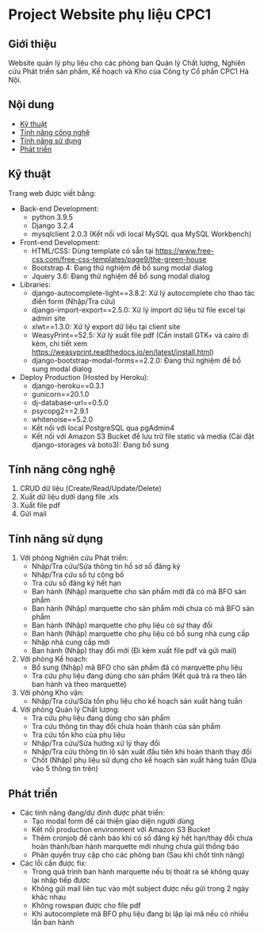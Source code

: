 # Project Website phụ liệu CPC1

## Giới thiệu
Website quản lý phụ liệu cho các phòng ban Quản lý Chất lượng, Nghiên cứu Phát triển sản phẩm, Kế hoạch và Kho của Công ty Cổ phần CPC1 Hà Nội.

## Nội dung
* [Kỹ thuật](#kythuat)
* [Tính năng công nghệ](#congnghe)
* [Tính năng sử dụng](#sudung)
* [Phát triển](#phattrien)

<a name="kythuat"/></a>
## Kỹ thuật
Trang web được viết bằng:
* Back-end Development:
  * python 3.9.5
  * Django 3.2.4
  * mysqlclient 2.0.3 (Kết nối với local MySQL qua MySQL Workbench)  
* Front-end Development:
  * HTML/CSS: Dùng template có sẵn tại https://www.free-css.com/free-css-templates/page9/the-green-house
  * Bootstrap 4: Đang thử nghiệm để bổ sung modal dialog
  * Jquery 3.6: Đang thử nghiệm để bổ sung modal dialog
* Libraries:
  * django-autocomplete-light==3.8.2: Xử lý autocomplete cho thao tác điền form (Nhập/Tra cứu)
  * django-import-export==2.5.0: Xử lý import dữ liệu từ file excel tại admin site
  * xlwt==1.3.0: Xử lý export dữ liệu tại client site
  * WeasyPrint==52.5: Xử lý xuất file pdf (Cần install GTK+ và cairo đi kèm, chi tiết xem https://weasyprint.readthedocs.io/en/latest/install.html)
  * django-bootstrap-modal-forms==2.2.0: Đang thử nghiệm để bổ sung modal dialog
* Deploy Production (Hosted by Heroku):
  * django-heroku==0.3.1
  * gunicorn==20.1.0
  * dj-database-url==0.5.0
  * psycopg2==2.9.1
  * whitenoise==5.2.0
  * Kết nối với local PostgreSQL qua pgAdmin4
  * Kết nối với Amazon S3 Bucket để lưu trữ file static và media (Cài đặt django-storages và boto3): Đang bổ sung


<a name="congnghe"/></a>
## Tính năng công nghệ
1. CRUD dữ liệu (Create/Read/Update/Delete)
2. Xuất dữ liệu dưới dạng file .xls
3. Xuất file pdf
4. Gửi mail

<a name="sudung"/></a>
## Tính năng sử dụng
1. Với phòng Nghiên cứu Phát triển:
    *  Nhập/Tra cứu/Sửa thông tin hồ sơ số đăng ký
    *  Nhập/Tra cứu số tự công bố
    *  Tra cứu số đăng ký hết hạn
    *  Ban hành (Nhập) marquette cho sản phẩm mới đã có mã BFO sản phẩm
    *  Ban hành (Nhập) marquette cho sản phẩm mới chưa có mã BFO sản phẩm
    *  Ban hành (Nhập) marquette cho phụ liệu có sự thay đổi
    *  Ban hành (Nhập) marquette cho phụ liệu có bổ sung nhà cung cấp
    *  Nhập nhà cung cấp mới
    *  Ban hành (Nhập) thay đổi mới (Đi kèm xuất file pdf và gửi mail)
2. Với phòng Kế hoạch:
    * Bổ sung (Nhập) mã BFO cho sản phẩm đã có marquette phụ liệu
    * Tra cứu phụ liệu đang dùng cho sản phẩm (Kết quả trả ra theo lần ban hành và theo marquette)
3. Với phòng Kho vận:
    * Nhập/Tra cứu/Sửa tồn phụ liệu cho kế hoạch sản xuất hàng tuần
4. Với phòng Quản lý Chất lượng:
    * Tra cứu phụ liệu đang dùng cho sản phẩm
    * Tra cứu thông tin thay đổi chưa hoàn thành của sản phẩm
    * Tra cứu tồn kho của phụ liệu
    * Nhập/Tra cứu/Sửa hướng xử lý thay đổi
    * Nhập/Tra cứu thông tin lô sản xuất đầu tiên khi hoàn thành thay đổi
    * Chốt (Nhập) phụ liệu sử dụng cho kế hoạch sản xuất hàng tuần (Dựa vào 5 thông tin trên)

<a name="phattrien"/></a>
## Phát triển
* Các tính năng đang/dự định được phát triển:
  * Tạo modal form để cải thiện giao diện người dùng
  * Kết nối production environment với Amazon S3 Bucket
  * Thêm cronjob để cảnh báo khi có số đăng ký hết hạn/thay đổi chưa hoàn thành/ban hành marquette mới nhưng chưa gửi thống báo
  * Phân quyền truy cập cho các phòng ban (Sau khi chốt tính năng)
* Các lỗi cần được fix:
  * Trong quá trình ban hành marquette nếu bị thoát ra sẽ không quay lại nhập tiếp được
  * Không gửi mail liên tục vào một subject được nếu gửi trong 2 ngày khác nhau
  * Không rowspan được cho file pdf
  * Khi autocomplete mã BFO phụ liệu đang bị lặp lại mã nếu có nhiều lần ban hành

